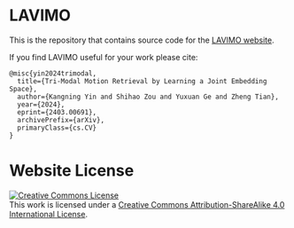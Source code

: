 # LAVIMO

This is the repository that contains source code for the [LAVIMO website](https://lavimo2023.github.io/LAVIMO/).

If you find LAVIMO useful for your work please cite:
```
@misc{yin2024trimodal,
  title={Tri-Modal Motion Retrieval by Learning a Joint Embedding Space}, 
  author={Kangning Yin and Shihao Zou and Yuxuan Ge and Zheng Tian},
  year={2024},
  eprint={2403.00691},
  archivePrefix={arXiv},
  primaryClass={cs.CV}
}
```

# Website License
<a rel="license" href="http://creativecommons.org/licenses/by-sa/4.0/"><img alt="Creative Commons License" style="border-width:0" src="https://i.creativecommons.org/l/by-sa/4.0/88x31.png" /></a><br />This work is licensed under a <a rel="license" href="http://creativecommons.org/licenses/by-sa/4.0/">Creative Commons Attribution-ShareAlike 4.0 International License</a>.
